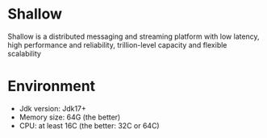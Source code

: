 # Shallow

Shallow is a distributed messaging and streaming platform with low latency, high performance and reliability, trillion-level capacity and flexible scalability

# Environment

- Jdk version: Jdk17+
- Memory size: 64G (the better)
- CPU:  at least 16C (the better: 32C or 64C)